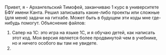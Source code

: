 Привет, я - Архангельский Тимофей, заканчиваю 1 курс в университете БФУ имени Канта. Решил записывать какие-либо проекты или сложные (для меня) задачи на гитхабе. 
Может быть в будущем эти коды мне где-нибудь помогут.
Объяснение файлов:
1. Сапер на 1С: это игра на языке 1С, и я обучаю детей, как написать этот код. Моя версия является более продвинутой чем в учебнике, но и ничего особого вы там не увидете.
2. 
